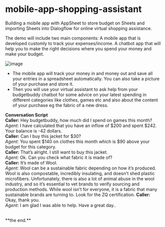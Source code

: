 # mobile-app-shopping-assistant
Building a mobile app with AppSheet to store budget on Sheets and importing Sheets into Dialogflow for online virtual shopping assistance.

The demo will include two main components:
A mobile app that is developed customly to track your expenses/income.
A chatbot app that will help you to make the right decisions where you spend your money and make your budget.

![image](https://user-images.githubusercontent.com/10263373/113988037-f033ee80-9846-11eb-90a0-ea945290886f.png)
* The mobile app will track your money in and money out and save all your entries in a spreadsheet automatically. You can also take a picture of your purchase and store it. 
* Then you will use your virtual assistant to ask help from your budgetbuddy chatbot for some advice on your latest spending in different categories like clothes, games etc and also about the content of your purchase eg the fabric of a new dress.

**Conversation Script** </br>
**Caller:**	Hey budgetbuddy, how much did I spend on games this month? </br>
_Agent:_ 	I have calculated that you have an inflow of  $200 and spent $242. Your 
balance is -42 dollars.  </br>
**Caller:** 	Can I buy this jacket for $30? </br>
_Agent:_	You  spent $140 on clothes this month which is $90 above your
budget for this category.  </br>
**Caller:** 	That’s alright. I still want to buy this jacket. </br>
_Agent:_ 	Ok. Can you check what fabric it is made of?  </br>
**Caller:** 	It’s made of Wool. </br>
_Agent:_ 	Wool can be a sustainable fabric depending on how it’s produced. </br>
Wool is also compostable, incredibly insulating, and doesn't shed plastic microfibers. Unfortunately, there is also a lot of animal abuse in the wool industry, and so it’s essential to vet brands to verify sourcing and production methods. While wool isn’t for everyone, it is a fabric that many sustainable brands are turning to. Look for the ZQ certification.
**Caller:** 	Okay, thank you. </br>
_Agent:_ 	I am glad I was able to help. Have a great day.. </br>

</br>
**the end.**

